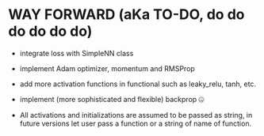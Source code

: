 # WAY FORWARD (aKa TO-DO, do do do do do do)

- integrate loss with SimpleNN class

- implement Adam optimizer, momentum and RMSProp

- add more activation functions in functional such as leaky_relu, tanh, etc.

- implement (more sophisticated and flexible) backprop :zipper_mouth_face:

- All activations and initializations are assumed to be passed as string,
    in future versions let user pass a function or a string of name of function.